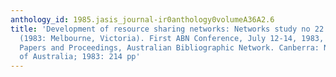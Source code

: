 ```yaml
---
anthology_id: 1985.jasis_journal-ir0anthology0volumeA36A2.6
title: 'Development of resource sharing networks: Networks study no 22. ABN Conference
  (1983: Melbourne, Victoria). First ABN Conference, July 12-14, 1983, Melbourne,
  Papers and Proceedings, Australian Bibliographic Network. Canberra: National Library
  of Australia; 1983: 214 pp'
---
```

